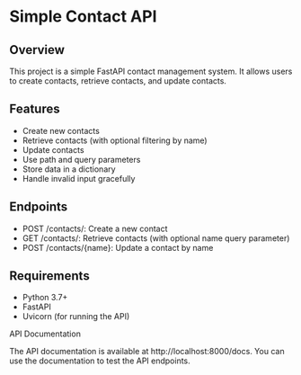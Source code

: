 # Simple Contact API

## Overview

This project is a simple FastAPI contact management system. It allows users to create contacts, retrieve contacts, and update contacts.

## Features

- Create new contacts
- Retrieve contacts (with optional filtering by name)
- Update contacts
- Use path and query parameters
- Store data in a dictionary
- Handle invalid input gracefully

## Endpoints

- POST /contacts/: Create a new contact
- GET /contacts/: Retrieve contacts (with optional name query parameter)
- POST /contacts/{name}: Update a contact by name

## Requirements

- Python 3.7+
- FastAPI
- Uvicorn (for running the API)

API Documentation

The API documentation is available at http://localhost:8000/docs. You can use the documentation to test the API endpoints.
